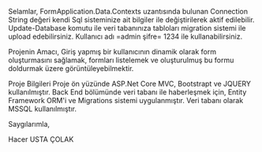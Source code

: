 Selamlar,
  FormApplication.Data.Contexts uzantısında bulunan Connection String değeri kendi Sql sisteminize ait bilgiler ile değiştirilerek aktif edilebilir.
  Update-Database komutu ile veri tabanınıza tabloları migration sistemi ile upload edebilirsiniz.
  Kullanıcı adı =admin
  şifre= 1234
ile kullanabilirsiniz.

Projenin Amacı, 
Giriş yapmış bir kullanıcının dinamik olarak form oluşturmasını sağlamak, formları listelemek ve oluşturulmuş bu formu doldurmak üzere görüntüleyebilmektir.

Proje Bilgileri
Proje ön yüzünde ASP.Net Core MVC, Bootstrapt ve JQUERY kullanılmıştır.
Back End bölümünde veri tabanı ile haberleşmek için, Entity Framework ORM'i ve Migrations sistemi uygulanmıştır.
Veri tabanı olarak MSSQL kullanılmıştır.

Saygılarımla,

Hacer USTA ÇOLAK

